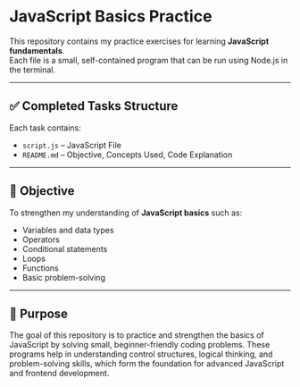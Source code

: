# JavaScript Basics Practice

This repository contains my practice exercises for learning **JavaScript fundamentals**.  
Each file is a small, self-contained program that can be run using Node.js in the terminal.

---

## ✅ Completed Tasks Structure

Each task contains:
- `script.js` – JavaScript File
- `README.md` – Objective, Concepts Used, Code Explanation

---

## 📌 Objective
To strengthen my understanding of **JavaScript basics** such as:
- Variables and data types
- Operators
- Conditional statements
- Loops
- Functions
- Basic problem-solving

---

## 🎯 Purpose
The goal of this repository is to practice and strengthen the basics of JavaScript by solving small, beginner-friendly coding problems. These programs help in understanding control structures, logical thinking, and problem-solving skills, which form the foundation for advanced JavaScript and frontend development.
